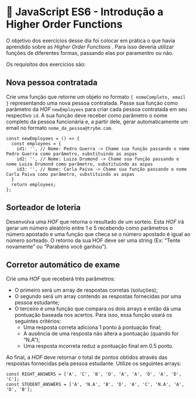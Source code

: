 # :pencil: JavaScript ES6 - Introdução a Higher Order Functions

O objetivo dos exercícios desse dia foi colocar em prática o que havia aprendido sobre as _Higher Order Functions_ . Para isso deveria utilizar funções de diferentes formas, passando elas por paramentro ou não.

Os requisitos dos exercícios são:

## Nova pessoa contratada

Crie uma função que retorne um objeto no formato `{ nomeCompleto, email }` representando uma nova pessoa contratada. Passe sua função como parâmetro da _HOF_ `newEmployees` para criar cada pessoa contratada em seu respectivo `id`. A sua função deve receber como parâmetro o nome completo da pessoa funcionária e, a partir dele, gerar automaticamente um email no formato `nome_da_pessoa@trybe.com`.

```
const newEmployees = () => {
  const employees = {
    id1: '', // Nome: Pedro Guerra -> Chame sua função passando o nome Pedro Guerra como parâmetro, substituindo as aspas
    id2: '', // Nome: Luiza Drumond -> Chame sua função passando o nome Luiza Drumond como parâmetro, substituindo as aspas
    id3: '', // Nome: Carla Paiva -> Chame sua função passando o nome Carla Paiva como parâmetro, substituindo as aspas
  }
  return employees;
};
```

## Sorteador de loteria

Desenvolva uma _HOF_ que retorna o resultado de um sorteio. Esta _HOF_ irá gerar um número aleatório entre 1 e 5 recebendo como parâmetros o número apostado e uma função que checa se o número apostado é igual ao número sorteado. O retorno da sua HOF deve ser uma string (Ex: “Tente novamente” ou “Parabéns você ganhou”).

## Corretor automático de exame

Crie uma _HOF_ que receberá três parâmetros:

- O primeiro será um array de respostas corretas (soluções);
- O segundo será um array contendo as respostas fornecidas por uma pessoa estudante;
- O terceiro é uma função que compara os dois arrays e então dá uma pontuação baseada nos acertos. Para isso, essa função usará os seguintes critérios:
  - Uma resposta correta adiciona 1 ponto à pontuação final;
  - A ausência de uma resposta não altera a pontuação (quando for “N.A”);
  - Uma resposta incorreta reduz a pontuação final em 0.5 ponto.

Ao final, a _HOF_ deve retornar o total de pontos obtidos através das respostas fornecidas pela pessoa estudante. Utilize os seguintes arrays:

```
const RIGHT_ANSWERS = ['A', 'C', 'B', 'D', 'A', 'A', 'D', 'A', 'D', 'C'];
const STUDENT_ANSWERS = ['A', 'N.A', 'B', 'D', 'A', 'C', 'N.A', 'A', 'D', 'B'];
```
